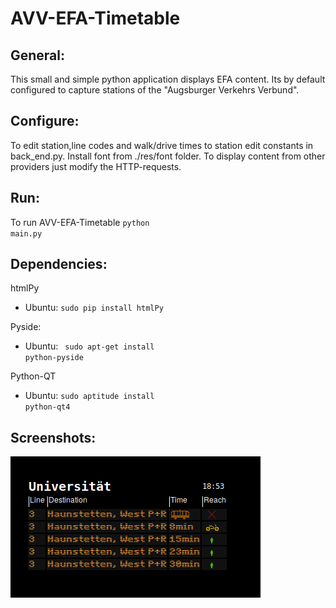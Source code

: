 <h1> AVV-EFA-Timetable

General:
-------
This small and simple python application displays EFA content. Its by default configured to capture stations of the "Augsburger Verkehrs Verbund".

Configure:
---------
To edit station,line codes and walk/drive times to station edit constants in back_end.py.
Install font from ./res/font folder.
To display content from other providers just modify the HTTP-requests.

Run:
---
To run AVV-EFA-Timetable <code class="shell">python main.py</code>

Dependencies:
------------
htmlPy
- Ubuntu: <code class="shell">sudo pip install htmlPy</code>

Pyside:
- Ubuntu: <code class="shell"> sudo apt-get install python-pyside</code>

Python-QT
- Ubuntu: <code class="shell">sudo aptitude install python-qt4</code>



Screenshots:
-----------
![01](img/01.png)
